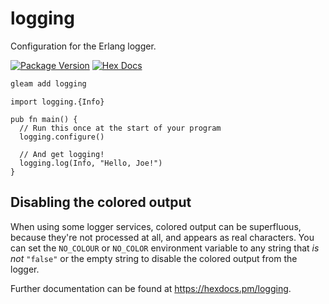 # logging

Configuration for the Erlang logger.

[![Package Version](https://img.shields.io/hexpm/v/logging)](https://hex.pm/packages/logging)
[![Hex Docs](https://img.shields.io/badge/hex-docs-ffaff3)](https://hexdocs.pm/logging/)

```sh
gleam add logging
```

```gleam
import logging.{Info}

pub fn main() {
  // Run this once at the start of your program
  logging.configure()

  // And get logging!
  logging.log(Info, "Hello, Joe!")
}
```

## Disabling the colored output

When using some logger services, colored output can be superfluous, because
they're not processed at all, and appears as real characters. You can set
the `NO_COLOUR` or `NO_COLOR` environment variable to any string that _is not_
`"false"` or the empty string to disable the colored output from the logger.

Further documentation can be found at <https://hexdocs.pm/logging>.
